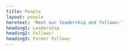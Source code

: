 ```yaml
---
title: People
layout: people
herotext: 'Meet our leadership and fellows:'
heading1: Leadership
heading2: Fellows!
heading3: Former Fellows
---
```


